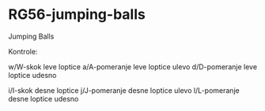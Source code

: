 # RG56-jumping-balls
Jumping Balls


Kontrole:

w/W-skok leve loptice
a/A-pomeranje leve loptice ulevo
d/D-pomeranje leve loptice udesno

i/I-skok desne loptice
j/J-pomeranje desne loptice ulevo
l/L-pomeranje desne loptice udesno

